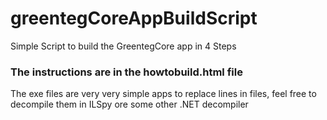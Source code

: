 # greentegCoreAppBuildScript
Simple Script to build the GreentegCore app in 4 Steps

### The instructions are in the howtobuild.html file
The exe files are very very simple apps to replace lines in files,
feel free to decompile them in ILSpy ore some other .NET decompiler
